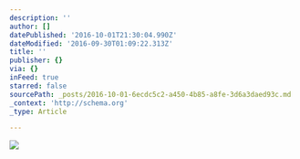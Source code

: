 ```yaml
---
description: ''
author: []
datePublished: '2016-10-01T21:30:04.990Z'
dateModified: '2016-09-30T01:09:22.313Z'
title: ''
publisher: {}
via: {}
inFeed: true
starred: false
sourcePath: _posts/2016-10-01-6ecdc5c2-a450-4b85-a8fe-3d6a3daed93c.md
_context: 'http://schema.org'
_type: Article

---
```

![](https://the-grid-user-content.s3-us-west-2.amazonaws.com/e8ab6737-0b49-4725-ad62-402743a4e42f.jpg)